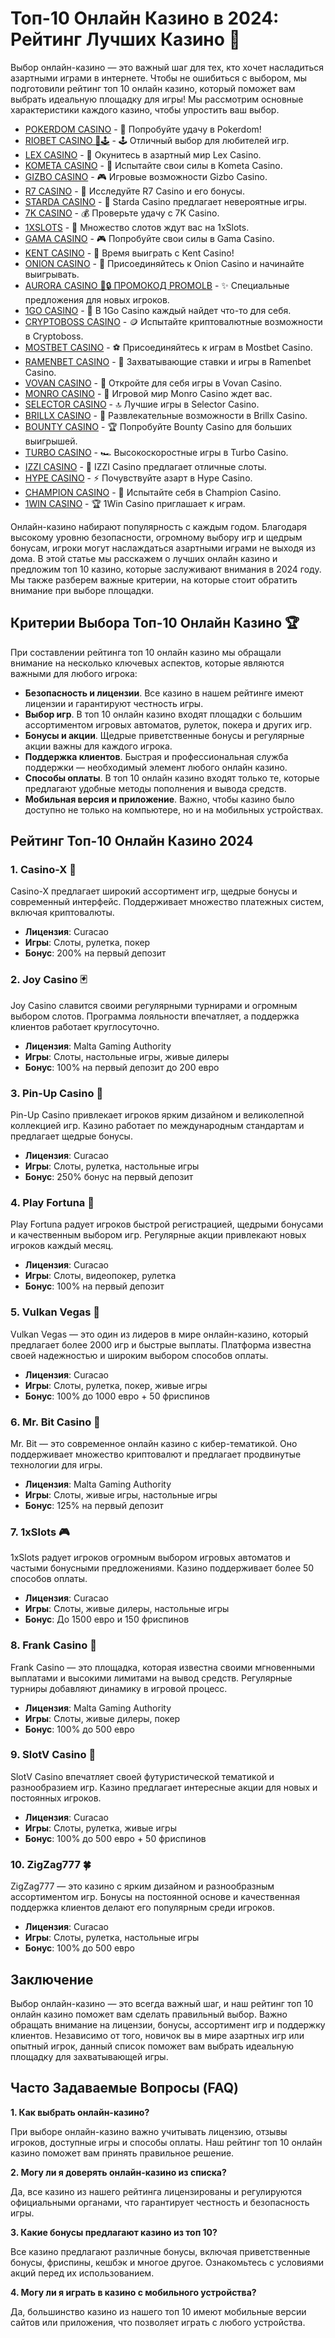 # Топ-10 Онлайн Казино в 2024: Рейтинг Лучших Казино 🎰

Выбор онлайн-казино — это важный шаг для тех, кто хочет насладиться азартными играми в интернете. Чтобы не ошибиться с выбором, мы подготовили рейтинг топ 10 онлайн казино, который поможет вам выбрать идеальную площадку для игры! Мы рассмотрим основные характеристики каждого казино, чтобы упростить ваш выбор.
- [POKERDOM CASINO](https://brandplay.link/Bxg7SC7H) - 🎰 Попробуйте удачу в Pokerdom!
- [RIOBET CASINO 🌟🕹️](https://brandplay.link/dtx89f2L) - 🕹️ Отличный выбор для любителей игр.
- [LEX CASINO](https://brandplay.link/2HFTmBc8) - 🎲 Окунитесь в азартный мир Lex Casino.
- [KOMETA CASINO](https://brandplay.link/tLG15CCb) - 🚀 Испытайте свои силы в Kometa Casino.
- [GIZBO CASINO](https://gizbo-tea02.com/c8e962e89) - 🎮 Игровые возможности Gizbo Casino.
- [R7 CASINO](https://brandplay.link/zPmNmTWG) - 💎 Исследуйте R7 Casino и его бонусы.
- [STARDA CASINO](https://brandplay.link/cpFQbWKn) - 🌠 Starda Casino предлагает невероятные игры.
- [7K CASINO](https://brandplay.link/dd46bNgD) - 💰 Проверьте удачу с 7K Casino.
- [1XSLOTS](https://brandplay.link/R4xfxqdm) - 🎰 Множество слотов ждут вас на 1xSlots.
- [GAMA CASINO](https://brandplay.link/zrZpLFTP) - 🎮 Попробуйте свои силы в Gama Casino.
- [KENT CASINO](https://passage-through-deserts.com/de0514c15) - 🤑 Время выиграть с Kent Casino!
- [ONION CASINO](https://obclk001-2d.top/click?offer_id=986&partner_id=10542&landing_id=1798&utm_medium=affiliate&sub_1=oncasino3) - 🧅 Присоединяйтесь к Onion Casino и начинайте выигрывать.
- [AURORA CASINO 🌌🔒 ПРОМОКОД PROMOLB](https://10trafic-stat2.com/click/668546566bcc6313411604c7/6766/15114/subaccount?promocode=PROMOLB) - ✨ Специальные предложения для новых игроков.
- [1GO CASINO](https://1go-ircp01.com/ce015f410) - 🎯 В 1Go Casino каждый найдет что-то для себя.
- [CRYPTOBOSS CASINO](https://cryptobossc.online/d847bcfa9) - 🪙 Испытайте криптовалютные возможности в Cryptoboss.
- [MOSTBET CASINO](https://ktbtis024ifqfn0mst.com/beQs) - ⚽ Присоединяйтесь к играм в Mostbet Casino.
- [RAMENBET CASINO](https://get.saltyram.com/ru/registration?apkpop=0&partner=p24970p3296034p5526) - 🍜 Захватывающие ставки и игры в Ramenbet Casino.
- [VOVAN CASINO](https://vovan.site/d2375cf9b) - 🎰 Откройте для себя игры в Vovan Casino.
- [MONRO CASINO](https://mnr-ircp01.com/c3ce72a2c) - 🎲 Игровой мир Monro Casino ждет вас.
- [SELECTOR CASINO](https://gosel.pl/SELVK) - 🔝 Лучшие игры в Selector Casino.
- [BRILLX CASINO](https://brillx.pub/BRIVK) - 💎 Развлекательные возможности в Brillx Casino.
- [BOUNTY CASINO](https://bounty-casino.de/BOVK) - 🏆 Попробуйте Bounty Casino для больших выигрышей.
- [TURBO CASINO](https://turbo-casino.pro/TURVK) - 🏎️ Высокоскоростные игры в Turbo Casino.
- [IZZI CASINO](https://izzi-fr03.com/ca7c8a7b7) - 🎰 IZZI Casino предлагает отличные слоты.
- [HYPE CASINO](https://hypekaz.com/dc2f44ad0) - ⚡ Почувствуйте азарт в Hype Casino.
- [CHAMPION CASINO](https://champcasino.ink/pobeda/doa-hats?p80412p305331p112c) - 🏅 Испытайте себя в Champion Casino.
- [1WIN CASINO](https://brandplay.link/6F5VqbyZ) - 🏆 1Win Casino приглашает к играм.


Онлайн-казино набирают популярность с каждым годом. Благодаря высокому уровню безопасности, огромному выбору игр и щедрым бонусам, игроки могут наслаждаться азартными играми не выходя из дома. В этой статье мы расскажем о лучших онлайн казино и предложим топ 10 казино, которые заслуживают внимания в 2024 году. Мы также разберем важные критерии, на которые стоит обратить внимание при выборе площадки.

## Критерии Выбора Топ-10 Онлайн Казино 🏆

При составлении рейтинга топ 10 онлайн казино мы обращали внимание на несколько ключевых аспектов, которые являются важными для любого игрока:

- **Безопасность и лицензии**. Все казино в нашем рейтинге имеют лицензии и гарантируют честность игры.
- **Выбор игр**. В топ 10 онлайн казино входят площадки с большим ассортиментом игровых автоматов, рулеток, покера и других игр.
- **Бонусы и акции**. Щедрые приветственные бонусы и регулярные акции важны для каждого игрока.
- **Поддержка клиентов**. Быстрая и профессиональная служба поддержки — необходимый элемент любого онлайн казино.
- **Способы оплаты**. В топ 10 онлайн казино входят только те, которые предлагают удобные методы пополнения и вывода средств.
- **Мобильная версия и приложение**. Важно, чтобы казино было доступно не только на компьютере, но и на мобильных устройствах.

## Рейтинг Топ-10 Онлайн Казино 2024

### 1. **Casino-X** 🎲
Casino-X предлагает широкий ассортимент игр, щедрые бонусы и современный интерфейс. Поддерживает множество платежных систем, включая криптовалюты.

- **Лицензия**: Curacao
- **Игры**: Слоты, рулетка, покер
- **Бонус**: 200% на первый депозит

### 2. **Joy Casino** 🃏
Joy Casino славится своими регулярными турнирами и огромным выбором слотов. Программа лояльности впечатляет, а поддержка клиентов работает круглосуточно.

- **Лицензия**: Malta Gaming Authority
- **Игры**: Слоты, настольные игры, живые дилеры
- **Бонус**: 100% на первый депозит до 200 евро

### 3. **Pin-Up Casino** 💃
Pin-Up Casino привлекает игроков ярким дизайном и великолепной коллекцией игр. Казино работает по международным стандартам и предлагает щедрые бонусы.

- **Лицензия**: Curacao
- **Игры**: Слоты, рулетка, настольные игры
- **Бонус**: 250% бонус на первый депозит

### 4. **Play Fortuna** 💎
Play Fortuna радует игроков быстрой регистрацией, щедрыми бонусами и качественным выбором игр. Регулярные акции привлекают новых игроков каждый месяц.

- **Лицензия**: Curacao
- **Игры**: Слоты, видеопокер, рулетка
- **Бонус**: 100% на первый депозит

### 5. **Vulkan Vegas** 🌋
Vulkan Vegas — это один из лидеров в мире онлайн-казино, который предлагает более 2000 игр и быстрые выплаты. Платформа известна своей надежностью и широким выбором способов оплаты.

- **Лицензия**: Curacao
- **Игры**: Слоты, рулетка, покер, живые игры
- **Бонус**: 100% до 1000 евро + 50 фриспинов

### 6. **Mr. Bit Casino** 🤖
Mr. Bit — это современное онлайн казино с кибер-тематикой. Оно поддерживает множество криптовалют и предлагает продвинутые технологии для игры.

- **Лицензия**: Malta Gaming Authority
- **Игры**: Слоты, живые игры, настольные игры
- **Бонус**: 125% на первый депозит

### 7. **1xSlots** 🎮
1xSlots радует игроков огромным выбором игровых автоматов и частыми бонусными предложениями. Казино поддерживает более 50 способов оплаты.

- **Лицензия**: Curacao
- **Игры**: Слоты, живые дилеры, настольные игры
- **Бонус**: До 1500 евро и 150 фриспинов

### 8. **Frank Casino** 🌟
Frank Casino — это площадка, которая известна своими мгновенными выплатами и высокими лимитами на вывод средств. Регулярные турниры добавляют динамику в игровой процесс.

- **Лицензия**: Malta Gaming Authority
- **Игры**: Слоты, живые дилеры, покер
- **Бонус**: 100% до 500 евро

### 9. **SlotV Casino** 🚀
SlotV Casino впечатляет своей футуристической тематикой и разнообразием игр. Казино предлагает интересные акции для новых и постоянных игроков.

- **Лицензия**: Curacao
- **Игры**: Слоты, рулетка, живые игры
- **Бонус**: 100% до 500 евро + 50 фриспинов

### 10. **ZigZag777** 🍀
ZigZag777 — это казино с ярким дизайном и разнообразным ассортиментом игр. Бонусы на постоянной основе и качественная поддержка клиентов делают его популярным среди игроков.

- **Лицензия**: Curacao
- **Игры**: Слоты, рулетка, настольные игры
- **Бонус**: 100% до 500 евро

## Заключение

Выбор онлайн-казино — это всегда важный шаг, и наш рейтинг топ 10 онлайн казино поможет вам сделать правильный выбор. Важно обращать внимание на лицензии, бонусы, ассортимент игр и поддержку клиентов. Независимо от того, новичок вы в мире азартных игр или опытный игрок, данный список поможет вам выбрать идеальную площадку для захватывающей игры.

## Часто Задаваемые Вопросы (FAQ)

**1. Как выбрать онлайн-казино?**

При выборе онлайн-казино важно учитывать лицензию, отзывы игроков, доступные игры и способы оплаты. Наш рейтинг топ 10 онлайн казино поможет вам принять правильное решение.

**2. Могу ли я доверять онлайн-казино из списка?**

Да, все казино из нашего рейтинга лицензированы и регулируются официальными органами, что гарантирует честность и безопасность игры.

**3. Какие бонусы предлагают казино из топ 10?**

Все казино предлагают различные бонусы, включая приветственные бонусы, фриспины, кешбэк и многое другое. Ознакомьтесь с условиями акций перед их использованием.

**4. Могу ли я играть в казино с мобильного устройства?**

Да, большинство казино из нашего топ 10 имеют мобильные версии сайтов или приложения, что позволяет играть с любого устройства.

